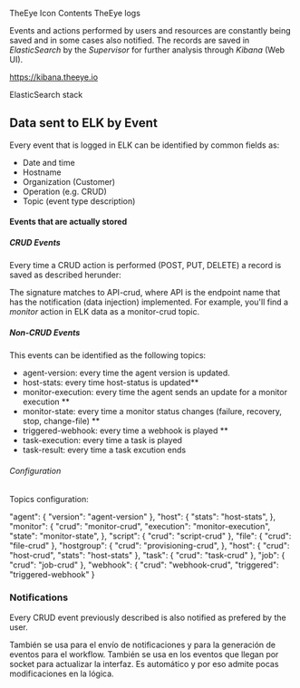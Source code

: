 TheEye Icon
Contents
TheEye logs

Events and actions performed by users and resources are constantly being saved and in some cases also notified.
The records are saved in _ElasticSearch_ by the _Supervisor_ for further analysis through _Kibana_ (Web UI).

https://kibana.theeye.io

ElasticSearch stack

## Data sent to ELK by Event
Every event that is logged in ELK can be identified by common fields as:
- Date and time
- Hostname
- Organization (Customer)
- Operation (e.g. CRUD)
- Topic (event type description)

#### Events that are actually stored

##### CRUD Events
Every time a CRUD action is performed (POST, PUT, DELETE) a record is saved as described herunder:

The signature matches to API-crud, where API is the endpoint name that has the notification (data injection) implemented.
For example, you'll find a _monitor_ action in ELK data as a monitor-crud topic.

##### Non-CRUD Events 
This events can be identified as the following topics:

- agent-version: every time the agent version is updated.
- host-stats: every time host-status is updated**
- monitor-execution: every time the agent sends an update for a monitor execution **
- monitor-state: every time a monitor status changes (failure, recovery, stop, change-file) **
- triggered-webhook: every time a webhook is played **
- task-execution: every time a task is played
- task-result: every time a task excution ends


###### Configuration

Topics configuration: 

"agent": { 
  "version": "agent-version"
},
"host": {
  "stats": "host-stats",
},
"monitor": {
  "crud": "monitor-crud",
  "execution": "monitor-execution",
  "state": "monitor-state",
},
"script": {
  "crud": "script-crud"
},
"file": {
  "crud": "file-crud"
},
"hostgroup": {
  "crud": "provisioning-crud",
},
"host": {
  "crud": "host-crud",
  "stats": "host-stats"
},
"task": {
  "crud": "task-crud"
},
"job": {
  "crud": "job-crud"
},
"webhook": {
  "crud": "webhook-crud",
  "triggered": "triggered-webhook"
}


### Notifications

Every CRUD event previously described is also notified as prefered by the user.

También se usa para el envío de notificaciones y para la generación de eventos para el workflow. También se usa en los eventos que llegan por socket para actualizar la interfaz. Es automático y por eso admite pocas modificaciones en la lógica.

